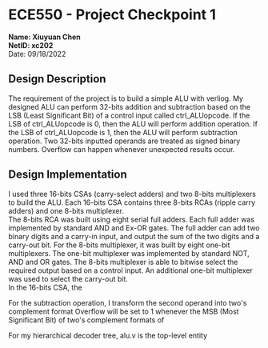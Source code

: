 # ECE550 - Project Checkpoint 1
**Name: Xiuyuan Chen**  
**NetID: xc202**   
Date: 09/18/2022    
## Design Description
The requirement of the project is to build a simple ALU with verliog. My designed ALU can perform 32-bits addition and subtraction based on the LSB (Least Significant Bit) of a control input called ctrl_ALUopcode. If the LSB of ctrl_ALUopcode is 0, then the ALU will perform addition operation. If the LSB of ctrl_ALUopcode is 1, then the ALU will perform subtraction operation. Two 32-bits inputted operands are treated as signed binary numbers. Overflow can happen whenever unexpected results occur. 
## Design Implementation
I used three 16-bits CSAs (carry-select adders) and two 8-bits multiplexers to build the ALU. Each 16-bits CSA contains three 8-bits RCAs (ripple carry adders) and one 8-bits multiplexer.   
The 8-bits RCA was built using eight serial full adders. Each full adder was implemented by standard AND and Ex-OR gates. The full adder can add two binary digits and a carry-in input, and output the sum of the two digits and a carry-out bit. For the 8-bits multiplexer, it was built by eight one-bit multiplexers. The one-bit multiplexer was implemented by standard NOT, AND and OR gates. The 8-bits multiplexer is able to bitwise select the required output based on a control input. An additional one-bit multiplexer was used to select the carry-out bit.   
In the 16-bits CSA, the 

For the subtraction operation, I transform the second operand into two's complement format
Overflow will be set to 1 whenever the MSB (Most Significant Bit) of  two's complement formats of

For my hierarchical decoder tree, alu.v is the top-level entity
